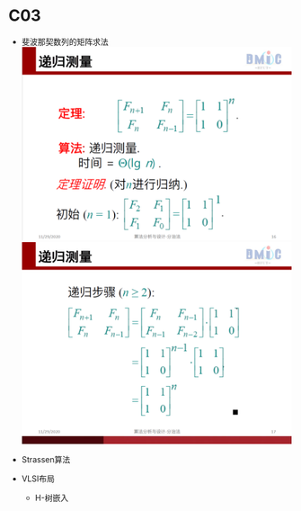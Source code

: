 # C03
* 斐波那契数列的矩阵求法
![1](../src/assets/C03/fb-matrix1.png)
![2](../src/assets/C03/fb-matrix2.png)
* Strassen算法

* VLSI布局
  * H-树嵌入